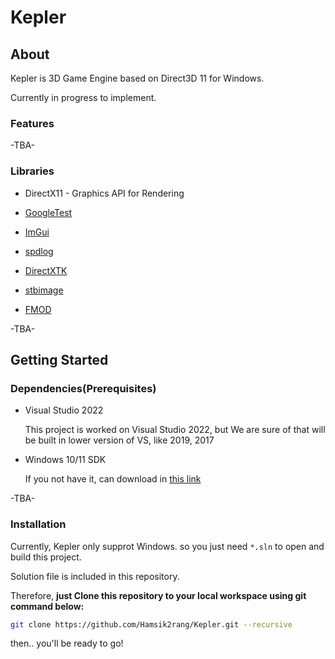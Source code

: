 # Kepler

## About

Kepler is 3D Game Engine based on Direct3D 11 for Windows.

Currently in progress to implement.

### Features

-TBA-

### Libraries
* DirectX11 - Graphics API for Rendering

* [GoogleTest](https://github.com/google/googletest)
* [ImGui](https://github.com/ocornut/imgui)
* [spdlog](https://github.com/gabime/spdlog)
* [DirectXTK](https://github.com/microsoft/DirectXTK)
* [stbimage](https://github.com/nothings/stb)
* [FMOD](https://www.fmod.com)  

-TBA-

## Getting Started

### Dependencies(Prerequisites)

* Visual Studio 2022

  This project is worked on Visual Studio 2022, but We are sure of that will be built in lower version of VS, like 2019, 2017 
  
* Windows 10/11 SDK

  If you not have it, can download in [this link](https://developer.microsoft.com/ko-kr/windows/downloads/sdk-archive/)

  

-TBA-

### Installation

Currently, Kepler only supprot Windows. so you just need `*.sln` to open and build this project.

Solution file is included in this repository. 

Therefore, **just Clone this repository to your local workspace using git command below:**

```bash
git clone https://github.com/Hamsik2rang/Kepler.git --recursive
```

then.. you'll be ready to go!
